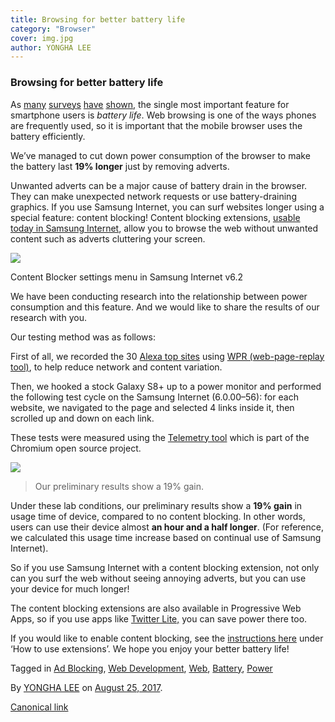 ```yaml
---
title: Browsing for better battery life
category: "Browser"
cover: img.jpg
author: YONGHA LEE
---
```


### **Browsing for better battery life**

As [many](http://www.phonearena.com/news/Survey-shows-battery-life-to-be-the-single-main-gripe-of-todays-mobile-phone-user_id49818) [surveys](https://www.theguardian.com/technology/2014/may/21/your-smartphones-best-app-battery-life-say-89-of-britons) [have](http://www.smh.com.au/technology/technology-news/battery-life-the-big-issue-for-mobile-phone-users-20170303-guqbjh.html) [shown](http://www.ctvnews.ca/sci-tech/battery-life-trumps-all-other-smartphone-features-for-consumers-survey-1.1821084), the single most important feature for smartphone users is _battery life_. Web browsing is one of the ways phones are frequently used, so it is important that the mobile browser uses the battery efficiently.

We’ve managed to cut down power consumption of the browser to make the battery last **19% longer** just by removing adverts.

Unwanted adverts can be a major cause of battery drain in the browser. They can make unexpected network requests or use battery-draining graphics. If you use Samsung Internet, you can surf websites longer using a special feature: content blocking! Content blocking extensions, [usable today in Samsung Internet](https://medium.com/samsung-internet-dev/human-friendly-colours-using-hsl-4944bcdb6e27), allow you to browse the web without unwanted content such as adverts cluttering your screen.

![](https://cdn-images-1.medium.com/max/800/1*Pc7U_IClh_iH3woV39rwpg.png)

Content Blocker settings menu in Samsung Internet v6.2

We have been conducting research into the relationship between power consumption and this feature. And we would like to share the results of our research with you.

Our testing method was as follows:

First of all, we recorded the 30 [Alexa top sites](http://www.alexa.com/topsites) using [WPR (web-page-replay tool)](https://github.com/chromium/web-page-replay), to help reduce network and content variation.

Then, we hooked a stock Galaxy S8+ up to a power monitor and performed the following test cycle on the Samsung Internet (6.0.00–56): for each website, we navigated to the page and selected 4 links inside it, then scrolled up and down on each link.

These tests were measured using the [Telemetry tool](https://catapult.gsrc.io/telemetry) which is part of the Chromium open source project.

![](https://cdn-images-1.medium.com/max/800/1*btD4N-cM76qpoKYK0VnGyA.jpeg)

> Our preliminary results show a 19% gain.

Under these lab conditions, our preliminary results show a **19% gain** in usage time of device, compared to no content blocking. In other words, users can use their device almost **an hour and a half longer**. (For reference, we calculated this usage time increase based on continual use of Samsung Internet).

So if you use Samsung Internet with a content blocking extension, not only can you surf the web without seeing annoying adverts, but you can use your device for much longer!

The content blocking extensions are also available in Progressive Web Apps, so if you use apps like [Twitter Lite,](https://mobile.twitter.com) you can save power there too.

If you would like to enable content blocking, see the [instructions here](http://www.samsung.com/global/galaxy/apps/samsung-internet/) under ‘How to use extensions’. We hope you enjoy your better battery life!

Tagged in [Ad Blocking](https://medium.com/tag/ad-blocking), [Web Development](https://medium.com/tag/web-development), [Web](https://medium.com/tag/web), [Battery](https://medium.com/tag/battery), [Power](https://medium.com/tag/power)

By [YONGHA LEE](https://medium.com/@yongha78.lee) on [August 25, 2017](https://medium.com/p/e9eb2ef88afc).

[Canonical link](https://medium.com/@yongha78.lee/browsing-for-better-battery-life-e9eb2ef88afc)

